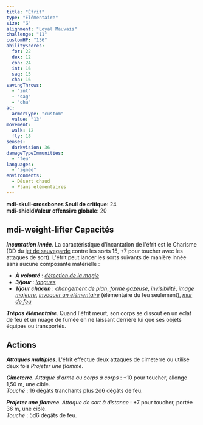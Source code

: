 ```yaml
---
title: "Éfrit"
type: "Élémentaire"
size: "G"
alignment: "Loyal Mauvais"
challenge: "11"
customHP: "136"
abilityScores:
  for: 22
  dex: 12
  con: 24
  int: 16
  sag: 15
  cha: 16
savingThrows:
  - "int"
  - "sag"
  - "cha"
ac:
  armorType: "custom"
  value: "13"
movement:
  walk: 12
  fly: 18
senses:
  darkvision: 36
damageTypeImmunities:
  - "feu"
languages:
  - "ignée"
environments:
  - Désert chaud
  - Plans élémentaires
---
```

**<v-icon>mdi-skull-crossbones</v-icon> Seuil de critique**: 24          
**<v-icon>mdi-shield</v-icon>Valeur offensive globale**: 20  
## <v-icon>mdi-weight-lifter</v-icon> Capacités
_**Incantation innée**_. La caractéristique d'incantation de l'éfrit est le Charisme (DD du [jet de sauvegarde](/utiliser-les-caracteristiques/#jets-de-sauvegarde) contre les sorts 15, +7 pour toucher avec les attaques de sort). L'éfrit peut lancer les sorts suivants de manière innée sans aucune composante matérielle :
* _**À volonté**_ : [_détection de la magie_](/grimoire/detection-de-la-magie/)
* _**3/jour**_ : [_langues_](/grimoire/langues/)
* _**1/jour chacun**_ : [_changement de plan_](/grimoire/changement-de-plan/), [_forme gazeuse_](/grimoire/forme-gazeuse/), [_invisibilité_](/grimoire/invisibilite/), [_image majeure_](/grimoire/image-majeure/), [_invoquer un élémentaire_](/grimoire/invoquer-un-elementaire/) (élémentaire du feu seulement), [_mur de feu_](/grimoire/mur-de-feu/)

_**Trépas élémentaire**_. Quand l'éfrit meurt, son corps se dissout en un éclat de feu et un nuage de fumée en ne laissant derrière lui que ses objets équipés ou transportés.

## Actions
_**Attaques multiples**_. L'éfrit effectue deux attaques de cimeterre ou utilise deux fois _Projeter une flamme_.

_**Cimeterre**_. _Attaque d'arme au corps à corps_ : +10 pour toucher, allonge 1,50 m, une cible.  
_Touché_ : 16 dégâts tranchants plus 2d6 dégâts de feu.

_**Projeter une flamme**_. _Attaque de sort à distance_ : +7 pour toucher, portée 36 m, une cible.  
_Touché_ : 5d6 dégâts de feu.
